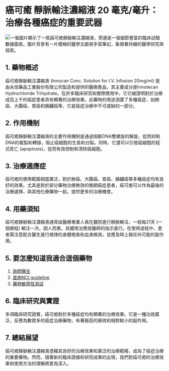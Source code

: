 # 癌可癒 靜脈輸注濃縮液 20 毫克/毫升：治療各種癌症的重要武器 
![一張圖片顯示了一瓶癌可癒靜脈輸注濃縮液，旁邊是一張細節豐富的臨床試驗數據圖表。圖片背景有一片模糊的醫學文獻與手寫筆記，象徵著持續的醫學研究與探索。](https://i.imgur.com/hSB0ma5.jpeg)

## 1. 藥物概述 

癌可癒靜脈輸注濃縮液 (Innocan Conc. Solution for I.V. Infusion 20mg/ml) 是由永信藥品工業股份有限公司製造和提供的醫療產品，其主要成分是Irinotecan Hydrochloride Trihydrate。在許多臨床研究和實際應用中，它已被證明對於治療成百上千的癌症患者具有顯著的治療效果。此藥物的用途涵蓋了多種癌症，如肺癌、大腸癌、胃癌和胰臟癌等，它是癌症治療中不可或缺的一部分。 

## 2. 作用機制 

癌可癒靜脈輸注濃縮液的主要作用機制是通過阻斷DNA雙螺旋的解旋，從而抑制DNA的複製和轉錄，阻止癌細胞的生長和分裂。同時，它還可以引發癌細胞的程式死亡 (apoptosis)，從而有效控制和清除癌細胞。 

## 3. 治療適應症 

癌可癒的使用範圍相當廣泛，對於肺癌、大腸癌、胃癌、胰臟癌等多種癌症均有良好的效果。尤其是對於部分藥物治療無效的晚期癌症患者，癌可癒可以作為最後的治療選擇，與其他化療藥物一起，提供更多的治療機會。 

## 4. 用藥須知 

癌可癒靜脈輸注濃縮液通常由醫療專業人員在醫院進行靜脈輸注，一般每21天 (一個療程) 輸注一次。因人而異，具體用法應按醫師的指示進行。在使用過程中，患者需注意配合醫生進行規律的身體檢查和血液檢測，並應及時上報任何可能的副作用。 

## 5. 要怎麼知道我適合這個藥物 

1. [詢問醫生](./text/1-1.html)
2. [查詢NCI guideline](./text/1-2.html)
3. [藥物敏感性測試](./text/1-3.html) 

## 6. 臨床研究與實證 

多項臨床研究證實，癌可癒對於多種癌症均有顯著的治療效果。它是一種功效廣泛，反應為數眾多的癌症治療藥物，有著極高的療效和相對較小的副作用。 

## 7. 總結展望 

癌可癒靜脈輸注濃縮液憑藉其良好的治療效果和廣泛的治療範疇，成為了癌症治療的重要藥物。然而，隨著新的臨床證據和研究成果的出現，我們對癌可癒的治療效果和使用方法的理解將更為深入。
